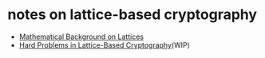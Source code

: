 # notes on lattice-based cryptography

- [Mathematical Background on Lattices](/fundamentals.md)
- [Hard Problems in Lattice-Based Cryptography](/hard%20problems%20in%20LBC.md)(WIP)
